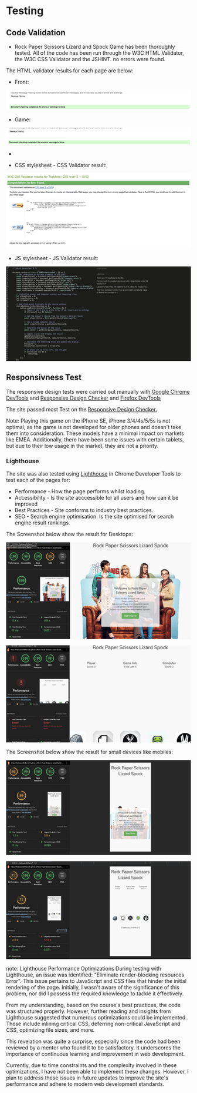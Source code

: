 # Testing

## Code Validation

- Rock Paper Scissors Lizard and Spock Game has been thoroughly tested. All of the code has been run through the W3C HTML Validator, the W3C CSS Validator and the JSHINT.  no errors were found.


The HTML validator results for each page are below:

 - Front:

 ![Screenshoot HTML5 Validator](./assets/images/Screenshots/html-validator-front.png "HTML Validation report technique ")

 - Game:

 ![Screenshoot HTML5 Validator](./assets/images/Screenshots/html-validator-game.png "HTML Validation report Home")

 -

 - CSS stylesheet - CSS Validator result:

 ![Screenshoot CSS Validator](./assets/images/Screenshots/cs-validator.png)

 - JS stylesheet - JS Validator result:

 ![Screenshoot JS Validator](./assets/images/Screenshots/jshint.png)


 ## Responsivness Test
 The responsive design tests were carried out manually with <a href="https://developer.chrome.com/docs/devtools/">Google Chrome DevTools</a> and <a href="https://www.responsivedesignchecker.com/">Responsive Design Checker</a> and <a href="https://www.mozilla.org/en-US/firefox/developer/">Firefox DevTools</a>

 The site passed most Test on the <a href="https://www.responsivedesignchecker.com/">Responsive Design Checker.</a>

   Note: Playing this game on the iPhone SE, iPhone 3/4/4s/5/5s is not optimal, as the game is not developed for older phones and doesn't take them into consideration. These models have a minimal impact on markets like EMEA. Additionally, there have been some issues with certain tablets, but due to their low usage in the market, they are not a priority.
 


 ### Lighthouse

 The site was also tested using <a href="https://developer.chrome.com/docs/lighthouse/overview/#devtools">Lighthouse</a> in Chrome Developer Tools to test each of the pages for: 

  - Performance - How the page performs whilst
  loading.
  - Accessibility - Is the site acccessible for all users and how can it be improved
  - Best Practices - Site conforms to industry
  best practices.
  - SEO - Search engine optimisation. Is the site optimised for search engine result rankings.

The Screenshot below show the result for Desktops: 

![Screenshoot Desktop Lighthouse result](./assets/images/Screenshots/ligthhouse-front-desktop.png "results for desktops")

![Screenshoot Desktop Lighthouse result](./assets/images/Screenshots/ligthhouse-game-desktop.png "results for desktops")


The Screenshot below show the result for small devices like mobiles:

![Screenshoot Mobil Lighthouse result](./assets/images/Screenshots/ligthhouse-front-mobil%20.png "results for mobiles")

![Screenshoot Desktop Lighthouse result](./assets/images/Screenshots/ligthhouse-game-mobil.png "results for desktops")


note: Lighthouse Performance Optimizations
During testing with Lighthouse, an issue was identified: "Eliminate render-blocking resources Error". This issue pertains to JavaScript and CSS files that hinder the initial rendering of the page. Initially, I wasn't aware of the significance of this problem, nor did I possess the required knowledge to tackle it effectively.

From my understanding, based on the course's best practices, the code was structured properly. However, further reading and insights from Lighthouse suggested that numerous optimizations could be implemented. These include inlining critical CSS, deferring non-critical JavaScript and CSS, optimizing file sizes, and more. 

This revelation was quite a surprise, especially since the code had been reviewed by a mentor who found it to be satisfactory. It underscores the importance of continuous learning and improvement in web development.

Currently, due to time constraints and the complexity involved in these optimizations, I have not been able to implement these changes. However, I plan to address these issues in future updates to improve the site's performance and adhere to modern web development standards.




